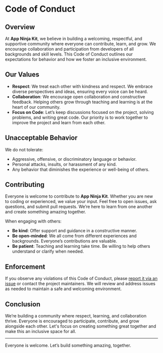 # Code of Conduct

## Overview
At **App Ninja Kit**, we believe in building a welcoming, respectful, and supportive community where everyone can contribute, learn, and grow. We encourage collaboration and participation from developers of all backgrounds and skill levels. This Code of Conduct outlines our expectations for behavior and how we foster an inclusive environment.

## Our Values

- **Respect**: We treat each other with kindness and respect. We embrace diverse perspectives and ideas, ensuring every voice can be heard.
- **Collaboration**: We encourage open collaboration and constructive feedback. Helping others grow through teaching and learning is at the heart of our community.
- **Focus on Code**: Let’s keep discussions focused on the project, solving problems, and writing great code. Our priority is to work together to improve the project and learn from each other.

## Unacceptable Behavior

We do not tolerate:
- Aggressive, offensive, or discriminatory language or behavior.
- Personal attacks, insults, or harassment of any kind.
- Any behavior that diminishes the experience or well-being of others.

## Contributing
Everyone is welcome to contribute to **App Ninja Kit**. Whether you are new to coding or experienced, we value your input. Feel free to open issues, ask questions, and submit pull requests. We’re here to learn from one another and create something amazing together.

When engaging with others:
- **Be kind**: Offer support and guidance in a constructive manner.
- **Be open-minded**: We all come from different experiences and backgrounds. Everyone’s contributions are valuable.
- **Be patient**: Teaching and learning take time. Be willing to help others understand or clarify when needed.

## Enforcement
If you observe any violations of this Code of Conduct, please [report it via an issue](https://github.com/and-ca/app-ninja-kit/issues) or contact the project maintainers. We will review and address issues as needed to maintain a safe and welcoming environment.

## Conclusion
We’re building a community where respect, learning, and collaboration thrive. Everyone is encouraged to participate, contribute, and grow alongside each other. Let's focus on creating something great together and make this an inclusive space for all.

---

Everyone is welcome. Let’s build something amazing, together.
